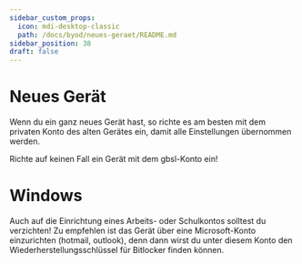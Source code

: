 ```yaml
---
sidebar_custom_props:
  icon: mdi-desktop-classic
  path: /docs/byod/neues-geraet/README.md
sidebar_position: 38
draft: false
---
```


# Neues Gerät

Wenn du ein ganz neues Gerät hast, so richte es am besten mit dem privaten Konto des alten Gerätes ein, damit alle Einstellungen übernommen werden.

Richte auf keinen Fall ein Gerät mit dem gbsl-Konto ein!

# Windows
Auch auf die Einrichtung eines Arbeits- oder Schulkontos solltest du verzichten!
Zu empfehlen ist das Gerät über eine Microsoft-Konto einzurichten (hotmail, outlook), denn dann wirst du unter diesem Konto den Wiederherstellungsschlüssel für Bitlocker finden können.


<FeatureCategories/>
